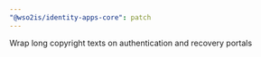 ```yaml
---
"@wso2is/identity-apps-core": patch
---
```


Wrap long copyright texts on authentication and recovery portals
